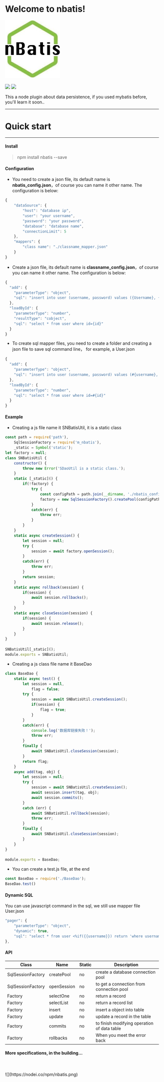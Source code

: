 Welcome to nbatis!
===================
![](https://github.com/vyspace/nbatis/blob/master/nbatis.jpg) 
<br/>
<br/>
![](https://img.shields.io/travis/rust-lang/rust.svg)  ![](https://img.shields.io/badge/tag-latest-blue.svg)

This a node plugin about data persistence, if you used mybatis before, you'll learn it soon..

----------


# Quick start
-------------
#### Install
>  npm install nbatis --save

#### Configuration

 - You need to create a json file, its default name is   
   **nbatis_config.json**，of  course you can name it other name. The configuration is below:

```javascript
{
	"dataSource": {
	    "host": "database ip",
	    "user": "your username",
	    "password": "your password",
	    "database": "database name",
	    "connectionLimit": 5
	},
	"mappers": {
	    "class name": "./classname_mapper.json"
	}
}
```

 - Create a json file, its default name is
   **classname_config.json**，of  course you can name it other name. The configuration is below:

```javascript
{
  "add": {
    "parameterType": "object",
    "sql": "insert into user (username, password) values ({Username}, {Password})"
  },
  "loadById": {
    "parameterType": "number",
    "resultType": "cobject",
    "sql": "select * from user where id={id}"
  }
}
```

- To create sql mapper files, you need to create a folder and creating a json file to save sql command line， for example, a User.json
```javascript
{
  "add": {
    "parameterType": "object",
    "sql": "insert into user (username, password) values (#{username}, #{password})"
  },
  "loadById": {
    "parameterType": "number",
    "sql": "select * from user where id=#{id}"
  }
}
```

#### Example

 - Creating a js file name it SNBatisUtil,  it is a static class

```javascript
const path = require('path'),
    SqlSessionFactory = require('m_nbatis'),
    _static = Symbol('static');
let factory = null;
class SNBatisUtil {
    constructor() {
        throw new Error('SDaoUtil is a static class.');
    }
    static [_static]() {
        if(!factory) {
            try {
                const configPath = path.join(__dirname, './nbatis_config.json');
                factory = new SqlSessionFactory().createPool(configPath);
            }
            catch(err) {
                throw err;
            }
        }
    }
    static async createSession() {
        let session = null;
        try {
            session = await factory.openSession();
        }
        catch(err) {
            throw err;
        }
        return session;
    }
    static async rollback(session) {
        if(session) {
            await session.rollbacks();
        }
    }
    static async closeSession(session) {
        if(session) {
            await session.release();
        }
    }
}

SNBatisUtil[_static]();
module.exports = SNBatisUtil;
```

 - Creating a js class file name it BaseDao
 

```javascript
class BaseDao {
	static async test() {
        let session = null,
            flag = false;
        try {
            session = await SNBatisUtil.createSession();
            if(session) {
                flag = true;
            }
        }
        catch(err) {
            console.log('数据库链接失败！');
            throw err;
        }
        finally {
            await SNBatisUtil.closeSession(session);
        }
        return flag;
    }
    async add(tag, obj) {
        let session = null;
        try {
            session = await SNBatisUtil.createSession();
            await session.insert(tag, obj);
            await session.commits();
        }
        catch (err) {
            await SNBatisUtil.rollback(session);
            throw err;
        }
        finally {
            await SNBatisUtil.closeSession(session);
        }
    }
}

module.exports = BaseDao;
```
- You can create a test.js file,  at the end


```javascript
const BaseDao = require('./BaseDao');
BaseDao.test()
```

#### Dynamic SQL

You can use javascript command in the sql, we still use mapper file User.json

```javascript
"pager": {
    "parameterType": "object",
    "dynamic": true,
    "sql": "select * from user <%if({{username}}) return 'where username like #{username}'%> <%if({{sort}}) return 'order by ${sort} ${order}'%> <%if({{pageSize}}) return 'limit #{pageOffset}, #{pageSize}'%>"
},
```

#### API

Class       |Name   | Static |   Description
-----------| ------ |--------|---------------
SqlSessionFactory|createPool | no     | create a database connection pool
SqlSessionFactory|openSession| no     | to get a connection from connection pool
Factory|selectOne | no     | return a record
Factory|selectList | no     | return a record list
Factory|insert | no     | insert a object into table
Factory|update | no     | update a record in the table
Factory|commits | no     | to finish modifying operation of data table
Factory|rollbacks | no     | When you meet the error back


#### More specifications,  in the building...

<br/>
<br/>
![](https://nodei.co/npm/nbatis.png)
